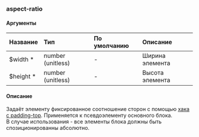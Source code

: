 ### aspect-ratio

#### Аргументы 

| Название       | Тип               | По умолчанию           | Описание        
| :------------- | :---------------- | :--------------------- | :--------------- 
| $width *       | number (unitless) | -                      | Ширина элемента 
| $height *      | number (unitless) | -                      | Высота элемента 

#### Описание

Задаёт элементу фиксированное соотношение сторон с помощью [хака с padding-top](https://css-tricks.com/aspect-ratio-boxes/).
Применяется к псевдоэлементу основного блока.  
В случае использования - все элементы блока должны быть спозиционированны абсолютно.

